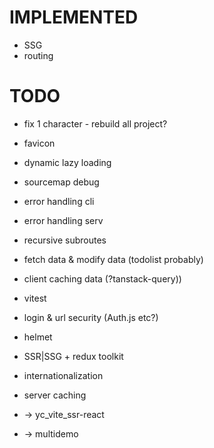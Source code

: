 # IMPLEMENTED

* SSG
* routing

# TODO
 * fix 1 character - rebuild all project?

 * favicon
 * dynamic lazy loading
 * sourcemap debug

 * error handling cli
 * error handling serv

 * recursive subroutes

 * fetch data & modify data (todolist probably)
 * client caching data (?tanstack-query))

 * vitest

 * login & url security (Auth.js etc?)
 * helmet

 * SSR|SSG + redux toolkit

 * internationalization

 * server caching

 * -> yc_vite_ssr-react
 * -> multidemo
